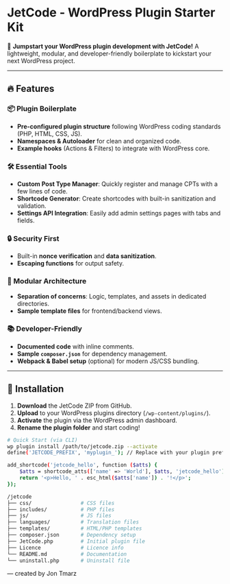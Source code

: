 # JetCode - WordPress Plugin Starter Kit

🚀 **Jumpstart your WordPress plugin development with JetCode!** A lightweight, modular, and developer-friendly boilerplate to kickstart your next WordPress project.

---

## 🔥 Features

### 📦 Plugin Boilerplate
- **Pre-configured plugin structure** following WordPress coding standards (PHP, HTML, CSS, JS).
- **Namespaces & Autoloader** for clean and organized code.
- **Example hooks** (Actions & Filters) to integrate with WordPress core.

### 🛠️ Essential Tools
- **Custom Post Type Manager**: Quickly register and manage CPTs with a few lines of code.
- **Shortcode Generator**: Create shortcodes with built-in sanitization and validation.
- **Settings API Integration**: Easily add admin settings pages with tabs and fields.

### 🔒 Security First
- Built-in **nonce verification** and **data sanitization**.
- **Escaping functions** for output safety.

### 🧩 Modular Architecture
- **Separation of concerns**: Logic, templates, and assets in dedicated directories.
- **Sample template files** for frontend/backend views.

### 📚 Developer-Friendly
- **Documented code** with inline comments.
- **Sample `composer.json`** for dependency management.
- **Webpack & Babel setup** (optional) for modern JS/CSS bundling.

---

## 🚀 Installation

1. **Download** the JetCode ZIP from GitHub.
2. **Upload** to your WordPress plugins directory (`/wp-content/plugins/`).
3. **Activate** the plugin via the WordPress admin dashboard.
4. **Rename the plugin folder** and start coding!

```bash
# Quick Start (via CLI)
wp plugin install /path/to/jetcode.zip --activate
define('JETCODE_PREFIX', 'myplugin_'); // Replace with your plugin prefix

add_shortcode('jetcode_hello', function ($atts) {
    $atts = shortcode_atts(['name' => 'World'], $atts, 'jetcode_hello');
    return '<p>Hello, ' . esc_html($atts['name']) . '!</p>';
});

/jetcode
├── css/                # CSS files
├── includes/           # PHP files
├── js/                 # JS files
├── languages/          # Translation files
├── templates/          # HTML/PHP templates
├── composer.json       # Dependency setup
├── JetCode.php         # Initial plugin file
├── Licence             # Licence info
└── README.md           # Documentation
└── uninstall.php       # Uninstall file
```
— created by Jon Tmarz